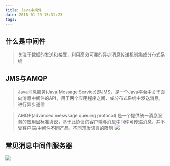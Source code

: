 ```yaml
---
title: Java中间件
date: 2018-01-29 15:31:23
tags:
---
```


## 什么是中间件

> 关注于数据的发送和接受，利用高效可靠的异步消息传递机制集成分布式系统

## JMS与AMQP

> Java消息服务(Java Message Service)即JMS，是一个Java平台中关于面向消息中间件的API，用于两个应用程序之间，或分布式系统中发送消息，进行异步通信

<!--more-->

> AMQP(advanced meswsage queuing protocol) 是一个提供统一消息服务的应用层标准协议，基于此协议的客户端与消息中间件可传递消息，并不受客户端/中间件不同产品，不同开发语言的限制
![](https://vking.top/img/JMS&AMQP.png)

## 常见消息中间件服务器

![](https://vking.top/img/A&R&K.png)

